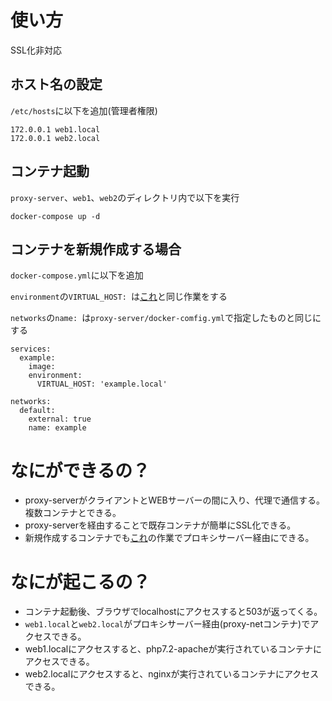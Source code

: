 # 使い方
SSL化非対応
## ホスト名の設定
`/etc/hosts`に以下を追加(管理者権限)

```
172.0.0.1 web1.local
172.0.0.1 web2.local
```

## コンテナ起動
`proxy-server`、`web1`、`web2`のディレクトリ内で以下を実行

```
docker-compose up -d
```

## コンテナを新規作成する場合
`docker-compose.yml`に以下を追加

`environment`の`VIRTUAL_HOST: `は[これ]( #ホスト名の設定 )と同じ作業をする

`networks`の`name: `は`proxy-server/docker-comfig.yml`で指定したものと同じにする

```
services:
  example:
    image:
    environment:
      VIRTUAL_HOST: 'example.local'

networks:
  default:
    external: true
    name: example
```

# なにができるの？
- proxy-serverがクライアントとWEBサーバーの間に入り、代理で通信する。複数コンテナとできる。
- proxy-serverを経由することで既存コンテナが簡単にSSL化できる。
- 新規作成するコンテナでも[これ]( #コンテナを新規作成する場合)の作業でプロキシサーバー経由にできる。

# なにが起こるの？
- コンテナ起動後、ブラウザでlocalhostにアクセスすると503が返ってくる。
- `web1.local`と`web2.local`がプロキシサーバー経由(proxy-netコンテナ)でアクセスできる。
- web1.localにアクセスすると、php7.2-apacheが実行されているコンテナにアクセスできる。
- web2.localにアクセスすると、nginxが実行されているコンテナにアクセスできる。
